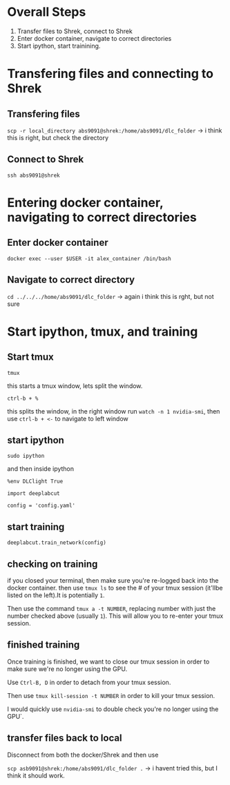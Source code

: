 # Overall Steps

1. Transfer files to Shrek, connect to Shrek
2. Enter docker container, navigate to correct directories
3. Start ipython, start trainining.

# Transfering files and connecting to Shrek

## Transfering files

`scp -r local_directory abs9091@shrek:/home/abs9091/dlc_folder` -> i think this is right, but check the directory

## Connect to Shrek

`ssh abs9091@shrek`

# Entering docker container, navigating to correct directories

## Enter docker container

`docker exec --user $USER -it alex_container /bin/bash`

## Navigate to correct directory

`cd ../../../home/abs9091/dlc_folder` -> again i think this is rght, but not sure

# Start ipython, tmux, and training

## Start tmux

`tmux`

this starts a tmux window, lets split the window.

`ctrl-b + %`

this splits the window, in the right window run `watch -n 1 nvidia-smi`, then use `ctrl-b + <-` to navigate to left window

## start ipython

`sudo ipython`

and then inside ipython

`%env DLClight True`

`import deeplabcut`

`config = 'config.yaml'`

## start training

`deeplabcut.train_network(config)`

## checking on training

if you closed your terminal, then make sure you're re-logged back into the docker container. then use `tmux ls` to see the # of your tmux session (it'llbe listed on the left).It is potentially `1`.

Then use the command `tmux a -t NUMBER`, replacing number with just the number checked above (usually `1`). This will allow you to re-enter your tmux session.

## finished training

Once training is finished, we want to close our tmux session in order to make sure we're no longer using the GPU. 

Use `Ctrl-B, D` in order to detach from your tmux session.

Then use `tmux kill-session -t NUMBER` in order to kill your tmux session.

I would quickly use `nvidia-smi` to double check you're no longer using the GPU`.

## transfer files back to local

Disconnect from both the docker/Shrek and then use 

`scp asb9091@shrek:/home/abs9091/dlc_folder .` -> i havent tried this, but I think it should work.
